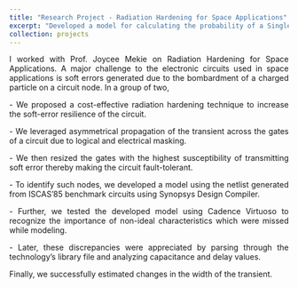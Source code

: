 ```yaml
---
title: "Research Project - Radiation Hardening for Space Applications"
excerpt: "Developed a model for calculating the probability of a Single Event Transient striking a node causing system failure by latching to a sequential element<br/><img src='/images/transient.png'>"
collection: projects
---
```

<p style='text-align: justify;'> 
I worked with Prof. Joycee Mekie on Radiation Hardening
for Space Applications. A major challenge to the electronic circuits used in space applications is soft
errors generated due to the bombardment of a charged particle on a circuit node. In a group of two, </p>

<p style='text-align: justify;'> 
- We proposed a cost-effective radiation hardening technique to increase the soft-error resilience of the circuit.</p>

<p style='text-align: justify;'> 
- We leveraged asymmetrical propagation of the transient across the gates of a circuit due to logical
and electrical masking. </p>

<p style='text-align: justify;'> 
- We then resized the gates with the highest susceptibility of transmitting soft
error thereby making the circuit fault-tolerant. </p>

<p style='text-align: justify;'> 
- To identify such nodes, we developed a model using the
netlist generated from ISCAS’85 benchmark circuits using Synopsys Design Compiler. </p>

<p style='text-align: justify;'> 
- Further, we tested the developed model using Cadence Virtuoso to recognize the importance of non-ideal characteristics
which were missed while modeling. </p>

<p style='text-align: justify;'> 
- Later, these discrepancies were appreciated by parsing through the technology’s library file and analyzing capacitance and delay values. </p>

<p style='text-align: justify;'> 
Finally, we successfully estimated
changes in the width of the transient. </p>


